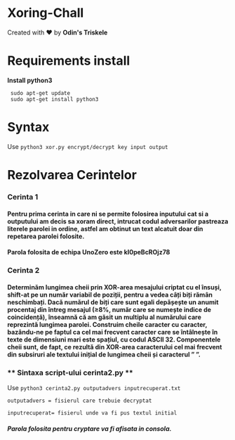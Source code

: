 # Xoring-Chall

Created with ❤️ by **Odin's Triskele**


# Requirements install 

**Install python3**
```
 sudo apt-get update
 sudo apt-get install python3
```
# Syntax


Use `python3 xor.py encrypt/decrypt key input output`


# Rezolvarea Cerintelor

### Cerinta 1

#### Pentru prima cerinta in care ni se permite folosirea inputului cat si a outputului am decis sa xoram direct, intrucat codul adversarilor pastreaza literele parolei in ordine, astfel am obtinut un text alcatuit doar din repetarea parolei folosite.

####  Parola folosita de echipa UnoZero este kI0peBcROjz78


### Cerinta 2

#### Determinăm lungimea cheii prin XOR-area mesajului criptat cu el însuși, shift-at pe un număr variabil de poziții, pentru a vedea câți biți rămân neschimbați. Dacă numărul de biți care sunt egali depășește un anumit procentaj din întreg mesajul (≥8%, număr care se numește indice de coincidență), înseamnă că am găsit un multiplu al numărului care reprezintă lungimea parolei. Construim cheile caracter cu caracter, bazându-ne pe faptul ca cel mai frecvent caracter care se întâlnește în texte de dimensiuni mari este spațiul, cu codul ASCII 32. Componentele cheii sunt, de fapt, ce rezultă din XOR-area caracterului cel mai frecvent din subsiruri ale textului inițial de lungimea cheii și caracterul ” ”.

### ** Sintaxa script-ului cerinta2.py **

Use `python3 cerinta2.py outputadvers inputrecuperat.txt `  

```
outputadvers = fisierul care trebuie decryptat

inputrecuperat= fisierul unde va fi pus textul initial
```

##### Parola folosita pentru cryptare va fi afisata in consola.
